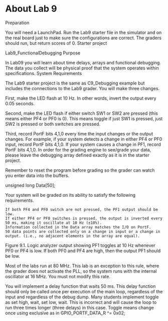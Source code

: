 # About Lab 9  
Preparation

You will need a LaunchPad.  Run the Lab9 starter file in the simulator and on the real board just to make sure the configurations are correct. The graders should run, but return scores of 0.
Starter project

Lab9_FunctionalDebugging
Purpose

In Lab09 you will learn about time delays, arrays and functional debugging. The data you collect will be physical proof that the system operates within specifications.
System Requirements

The Lab9 starter project is the same as C9_Debugging example but includes the connections to the Lab9 grader. You will make three changes.

First, make the LED flash at 10 Hz. In other words, invert the output every 0.05 seconds.

Second, make the LED flash if either switch SW1 or SW2 are pressed (this means either PF4 or PF0 is 0).  This means toggle if just SW1 is pressed, just SW2 is pressed or both switches are pressed.

Third, record PortF bits 4,1,0 every time the input changes or the output changes. For example, if your system detects a change in either PF4 or PF0 input, record PortF bits 4,1,0. If your system causes a change in PF1, record PortF bits 4,1,0. In order for the grading engine to see/grade your data, please leave the debugging array defined exactly as it is in the starter project.

Remember to reset the program before grading so the grader can watch you enter data into the buffers.

unsigned long Data[50];

Your system will be graded on its ability to satisfy the following requirements.

    If both PF4 and PF0 switch are not pressed, the PF1 output should be low.
    If either PF4 or PF0 switches is pressed, the output is inverted every 50 ms, making it oscillate at 10 Hz (±10%).
    Information collected in the Data array matches the I/O on PortF.
    50 data points are collected only on a change in input or a change in output. (i.e., no adjacent elements in the array are equal).

Figure 9.1. Logic analyzer output showing PF1 toggles at 10 Hz whenever PF0 or PF4 is low. If both PF0 and PF4 are high, then the output PF1 should be low.

Most of the labs run at 80 MHz. This lab is an exception to this rule, where the grader does not activate the PLL, so the system runs with the internal oscillator at 16 MHz. You must not modify this rate.

You will implement a delay function that waits 50 ms. This delay function should only be called once per execution of the main loop, regardless of the input and regardless of the debug dump. Many students implement toggle as set high, wait, set low, wait. This is incorrect and will cause the loop to run three times longer (three delays) in this case. Toggle means change once using exclusive as in
    GPIO_PORTF_DATA_R ^= 0x02; 
